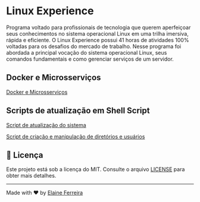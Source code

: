 # Linux Experience
Programa voltado para profissionais de tecnologia que querem aperfeiçoar seus conhecimentos no sistema operacional Linux em uma trilha imersiva, rápida e eficiente. O Linux Experience possui 41 horas de atividades 100% voltadas para os desafios do mercado de trabalho. Nesse programa foi abordada a principal vocação do sistema operacional Linux, seus comandos fundamentais e como gerenciar serviços de um servidor.

## Docker e Microsserviços 
[Docker e Microsserviços](Docker-Microsservicos/README.md)

## Scripts de atualização em Shell Script
[Script de atualização do sistema](https://github.com/elainefs/bootcamps-dio/blob/main/LinuxExperience/iac2.sh)

[Script de criação e manipulação de diretórios e usuários](https://github.com/elainefs/bootcamps-dio/blob/main/LinuxExperience/iac1.sh)

## 📄 Licença
Este projeto está sob a licença do MIT. Consulte o arquivo [LICENSE](/LICENCE) para obter mais detalhes.

---

Made with ❤️ by [Elaine Ferreira](https://github.com/elainefs)
